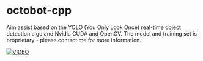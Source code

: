 # octobot-cpp
Aim assist based on the YOLO (You Only Look Once) real-time object detection algo and Nvidia CUDA and OpenCV. The model and training set is proprietary - please contact me for more information.

[![VIDEO](https://i.ytimg.com/vi/Opgr3bG2NzE/hqdefault.jpg?sqp=-oaymwE2CNACELwBSFXyq4qpAygIARUAAIhCGAFwAcABBvABAfgB_gmAAtAFigIMCAAQARhhIGEoYTAP\u0026rs=AOn4CLCdf9ircdYIBfiMltOZUTMBEs3C4A)](https://youtu.be/Opgr3bG2NzE)

